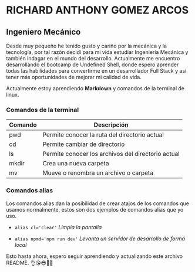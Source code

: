 # RICHARD ANTHONY GOMEZ ARCOS

## Ingeniero Mecánico

Desde muy pequeño he tenido gusto y cariño por la mecánica y la tecnología, por tal razón decidí para mi vida estudiar Ingeniería Mecánica y también indagar en el mundo del desarrollo. Actualmente me encuentro desarrollando el bootcamp de Undefined Shell, donde espero aprender todas las habilidades para convertirme en un desarrollador Full Stack y así tener más oportunidades de mejorar mi calidad de vida.

Actualmente estoy aprendiendo **Markdown** y comandos de la terminal de linux.
### Comandos de la terminal
|**Comando**|**Descripción**|
|-----------|---------------|
|pwd|Permite conocer la ruta del directorio actual|
|cd|Permite cambiar de directorio|
|ls|Permite conocer los archivos del directorio actual|
|mkdir|Crea una nueva carpeta|
|mv|Mueve o renombra un archivo o carpeta|

### Comandos alias
Los comandos alias dan la posibilidad de crear atajos de los comandos que usamos normalmente, estos son dos ejemplos de comandos alias que yo uso.

* ```alias cl='clear'```
_Limpia la pantalla_

* ```alias npmd='npm run dev'```
_Levanta un servidor de desarrollo de forma local_

Esto hasta ahora, espero seguir aprendiendo y actualizando este archivo README.
👌😘😎🧑‍💻
